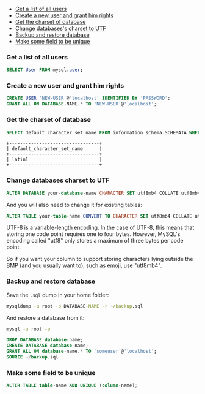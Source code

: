- [Get a list of all users](#get-a-list-of-all-users)
- [Create a new user and grant him rights](#create-a-new-user-and-grant-him-rights)
- [Get the charset of database](#get-the-charset-of-database)
- [Change databases's charset to UTF](#change-databases-charset-to-utf)
- [Backup and restore database](#backup-and-restore-database)
- [Make some field to be unique](#make-some-field-to-be-unique)

### Get a list of all users

``` sql
SELECT User FROM mysql.user;
```

### Create a new user and grant him rights

``` sql
CREATE USER 'NEW-USER'@'localhost' IDENTIFIED BY 'PASSWORD';
GRANT ALL ON DATABASE-NAME.* TO 'NEW-USER'@'localhost';
```

### Get the charset of database

``` sql
SELECT default_character_set_name FROM information_schema.SCHEMATA WHERE schema_name = "YOUR-DATABASE-NAME";
```

```
+---------------------------------+
| default_character_set_name      |
+---------------------------------+
| latin1                          |
+---------------------------------+
```

### Change databases charset to UTF

``` sql
ALTER DATABASE your-database-name CHARACTER SET utf8mb4 COLLATE utf8mb4_unicode_ci;
```

And you will also need to change it for existing tables:

``` sql
ALTER TABLE your-table-name CONVERT TO CHARACTER SET utf8mb4 COLLATE utf8mb4_unicode_ci;
```

UTF-8 is a variable-length encoding. In the case of UTF-8, this means that storing one code point requires one to four bytes. However, MySQL's encoding called "utf8" only stores a maximum of three bytes per code point.

So if you want your column to support storing characters lying outside the BMP (and you usually want to), such as emoji, use "utf8mb4".

### Backup and restore database

Save the `.sql` dump in your home folder:

``` cmd
mysqldump -u root -p DATABASE-NAME -r ~/backup.sql
```

And restore a database from it:

``` cmd
mysql -u root -p
```

``` sql
DROP DATABASE database-name;
CREATE DATABASE database-name;
GRANT ALL ON database-name.* TO 'someuser'@'localhost';
SOURCE ~/backup.sql
```

### Make some field to be unique

``` sql
ALTER TABLE table-name ADD UNIQUE (column-name);
```
